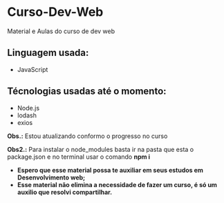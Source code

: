 # Curso-Dev-Web
Material e Aulas do curso de dev web

## Linguagem usada: 
* JavaScript

## Técnologias usadas até o momento:

* Node.js
* lodash
* exios

**Obs.:** Estou atualizando conformo o progresso no curso

**Obs2.:** Para instalar o node_modules basta ir na pasta que esta o package.json e no terminal usar o comando **npm i**

* **Espero que esse material possa te auxiliar em seus estudos em Desenvolvimento web;**
* **Esse material não elimina a necessidade de fazer um curso, é só um auxilio que resolvi compartilhar.**
